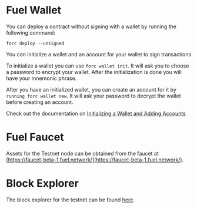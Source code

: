 # Fuel Wallet 

You can deploy a contract without signing with a wallet by running the following command: 

`forc deploy --unsigned`

You can initialize a wallet and an account for your wallet to sign transactions

To initialize a wallet you can use `forc wallet init`. It will ask you to choose a password to encrypt your wallet. After the initialization is done you will have your mnemonic phrase.

After you have an initialized wallet, you can create an account for it by `running forc wallet new`. It will ask your password to decrypt the wallet before creating an account.

Check out the documentation on [Initializing a Wallet and Adding Accounts](https://fuellabs.github.io/sway/master/forc_client.html)

# Fuel Faucet

Assets for the Testnet node can be obtained from the faucet at
[https://faucet-beta-1.fuel.network/](https://faucet-beta-1.fuel.network/).

# Block Explorer

The block explorer for the testnet can be found [here](https://fuellabs.github.io/block-explorer-v2/).